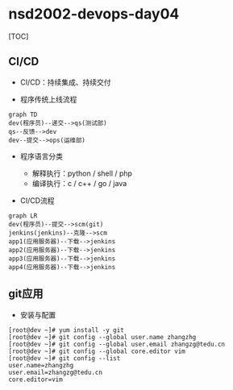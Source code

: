 # nsd2002-devops-day04

[TOC]

## CI/CD

- CI/CD：持续集成、持续交付

- 程序传统上线流程

```mermaid
graph TD
dev(程序员)--递交-->qs(测试部)
qs--反馈-->dev
dev--提交-->ops(运维部)
```

- 程序语言分类
  - 解释执行：python / shell / php
  - 编译执行：c / c++ / go / java

- CI/CD流程

```mermaid
graph LR
dev(程序员)--提交-->scm(git)
jenkins(jenkins)--克隆-->scm
app1(应用服务器)--下载-->jenkins
app2(应用服务器)--下载-->jenkins
app3(应用服务器)--下载-->jenkins
app4(应用服务器)--下载-->jenkins
```

## git应用

- 安装与配置

```shell
[root@dev ~]# yum install -y git
[root@dev ~]# git config --global user.name zhangzhg
[root@dev ~]# git config --global user.email zhangzg@tedu.cn
[root@dev ~]# git config --global core.editor vim
[root@dev ~]# git config --list
user.name=zhangzhg
user.email=zhangzg@tedu.cn
core.editor=vim
```



